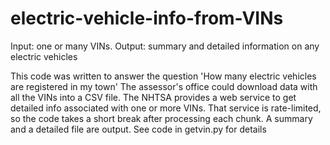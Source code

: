 # electric-vehicle-info-from-VINs
Input: one or many VINs. Output: summary and detailed information on any electric vehicles

This code was written to answer the question 'How many electric vehicles are registered in my town'
The assessor's office could download data with all the VINs into a CSV file. 
The NHTSA provides a web service to get detailed info associated with one or more VINs. 
That service is rate-limited, so the code takes a short break after processing each chunk. 
A summary and a detailed file are output. 
See code in getvin.py for details
